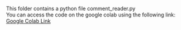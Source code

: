 This folder contains a python file comment_reader.py
<br>
You can access the code on the google colab using the following link:
[Google Colab Link](https://colab.research.google.com/drive/1Z8_M18fbP7lg-rxwWE_sjbCu3zCT_PXG?usp=sharing)
